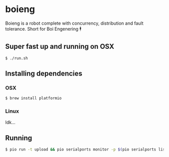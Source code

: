 # boieng
Boieng is a robot complete with concurrency, distribution and fault tolerance. Short for Boi Engenering 🕴

## Super fast up and running on OSX

```
$ ./run.sh
```

## Installing dependencies

### OSX

```bash
$ brew install platformio
```

### Linux

Idk...

## Running

``` bash
$ pio run -t upload && pio serialports monitor -p $(pio serialports list | grep usbmodem)
```
